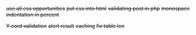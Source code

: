 ~~use all css opportunities~~
~~put css into html~~
~~validating post in php~~
~~monospace~~
~~indentation in percent~~

~~Y cord validation~~
~~alert result~~
~~caching~~
~~fix table len~~
